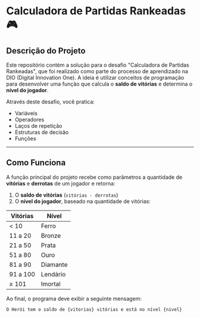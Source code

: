 # Calculadora de Partidas Rankeadas 🎮

## Descrição do Projeto

Este repositório contém a solução para o desafio "Calculadora de Partidas Rankeadas", que foi realizado como parte do processo de aprendizado na DIO (Digital Innovation One). A ideia é utilizar conceitos de programação para desenvolver uma função que calcula o **saldo de vitórias** e determina o **nível do jogador**.

Através deste desafio, você pratica:

- Variáveis  
- Operadores  
- Laços de repetição  
- Estruturas de decisão  
- Funções  

---

## Como Funciona

A função principal do projeto recebe como parâmetros a quantidade de **vitórias** e **derrotas** de um jogador e retorna:

1. O **saldo de vitórias** (`vitórias - derrotas`)  
2. O **nível do jogador**, baseado na quantidade de vitórias:

| Vitórias           | Nível      |
|-------------------|------------|
| < 10              | Ferro      |
| 11 a 20           | Bronze     |
| 21 a 50           | Prata      |
| 51 a 80           | Ouro       |
| 81 a 90           | Diamante   |
| 91 a 100          | Lendário   |
| ≥ 101             | Imortal    |

Ao final, o programa deve exibir a seguinte mensagem:

```javascript
O Herói tem o saldo de {vitorias} vitórias e está no nível {nivel}

```
